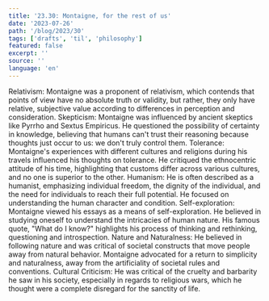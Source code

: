 ```yaml
---
title: '23.30: Montaigne, for the rest of us'
date: '2023-07-26'
path: '/blog/2023/30'
tags: ['drafts', 'til', 'philosophy']
featured: false
excerpt: ''
source: ''
language: 'en'
---
```


Relativism: Montaigne was a proponent of relativism, which contends that points of view have no absolute truth or validity, but rather, they only have relative, subjective value according to differences in perception and consideration.
Skepticism: Montaigne was influenced by ancient skeptics like Pyrrho and Sextus Empiricus. He questioned the possibility of certainty in knowledge, believing that humans can't trust their reasoning because thoughts just occur to us: we don't truly control them.
Tolerance: Montaigne's experiences with different cultures and religions during his travels influenced his thoughts on tolerance. He critiqued the ethnocentric attitude of his time, highlighting that customs differ across various cultures, and no one is superior to the other.
Humanism: He is often described as a humanist, emphasizing individual freedom, the dignity of the individual, and the need for individuals to reach their full potential. He focused on understanding the human character and condition.
Self-exploration: Montaigne viewed his essays as a means of self-exploration. He believed in studying oneself to understand the intricacies of human nature. His famous quote, "What do I know?" highlights his process of thinking and rethinking, questioning and introspection.
Nature and Naturalness: He believed in following nature and was critical of societal constructs that move people away from natural behavior. Montaigne advocated for a return to simplicity and naturalness, away from the artificiality of societal rules and conventions.
Cultural Criticism: He was critical of the cruelty and barbarity he saw in his society, especially in regards to religious wars, which he thought were a complete disregard for the sanctity of life.
